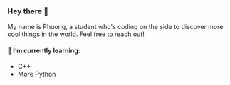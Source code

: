 ### Hey there 👋

My name is Phuong, a student who's coding on the side to discover more cool things in the world. Feel free to reach out! 

#### 🌱 I’m currently learning: 
- C++ 
- More Python


